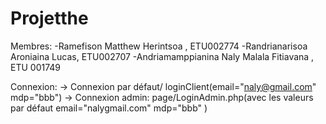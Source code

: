 # Projetthe
 Membres: 
    -Ramefison Matthew Herintsoa , ETU002774
    -Randrianarisoa Aroniaina Lucas, ETU002707
    -Andriamamppianina Naly Malala Fitiavana , ETU 001749


 Connexion:
    -> Connexion par défaut/ loginClient(email="naly@gmail.com" mdp="bbb")
    -> Connexion  admin: page/LoginAdmin.php(avec les valeurs par défaut email="nalygmail.com" mdp="bbb" )   


